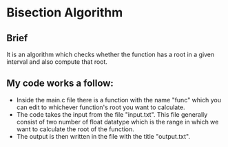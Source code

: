 # Bisection Algorithm
## Brief
It is an algorithm which checks whether the function has a root in a given interval and also compute that root.

## My code works a follow:
- Inside the main.c file there is a function with the name "func" which you can edit to whichever function's root
you want to calculate.
- The code takes the input from the file "input.txt". This file generally consist of two number of float datatype
which is the range in which we want to calculate the root of the function.
- The output is then written in the file with the title "output.txt".